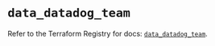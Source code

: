 # `data_datadog_team`

Refer to the Terraform Registry for docs: [`data_datadog_team`](https://registry.terraform.io/providers/datadog/datadog/3.72.0/docs/data-sources/team).
